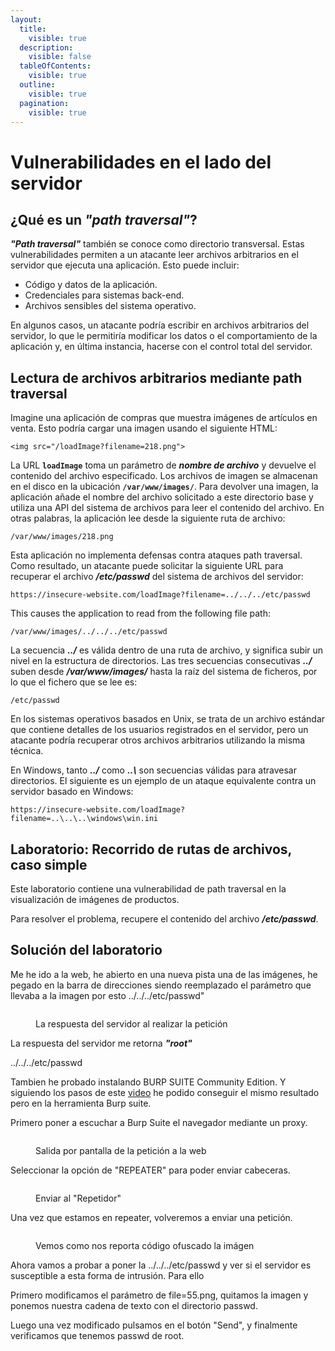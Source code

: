 ```yaml
---
layout:
  title:
    visible: true
  description:
    visible: false
  tableOfContents:
    visible: true
  outline:
    visible: true
  pagination:
    visible: true
---
```


# Vulnerabilidades en el lado del servidor

## ¿Qué es un _**"path traversal"**_?

_**"Path traversal"**_ también se conoce como directorio transversal. Estas vulnerabilidades permiten a un atacante leer archivos arbitrarios en el servidor que ejecuta una aplicación. Esto puede incluir:

* Código y datos de la aplicación.&#x20;
* Credenciales para sistemas back-end.&#x20;
* Archivos sensibles del sistema operativo.

En algunos casos, un atacante podría escribir en archivos arbitrarios del servidor, lo que le permitiría modificar los datos o el comportamiento de la aplicación y, en última instancia, hacerse con el control total del servidor.

## Lectura de archivos arbitrarios mediante path traversal

Imagine una aplicación de compras que muestra imágenes de artículos en venta. Esto podría cargar una imagen usando el siguiente HTML:

```
<img src="/loadImage?filename=218.png">
```

La URL **`loadImage`** toma un parámetro de _**nombre de archivo**_ y devuelve el contenido del archivo especificado. Los archivos de imagen se almacenan en el disco en la ubicación **`/var/www/images/`**. Para devolver una imagen, la aplicación añade el nombre del archivo solicitado a este directorio base y utiliza una API del sistema de archivos para leer el contenido del archivo. En otras palabras, la aplicación lee desde la siguiente ruta de archivo:

```
/var/www/images/218.png
```

Esta aplicación no implementa defensas contra ataques path traversal. Como resultado, un atacante puede solicitar la siguiente URL para recuperar el archivo _**/etc/passwd**_ del sistema de archivos del servidor:

```
https://insecure-website.com/loadImage?filename=../../../etc/passwd
```

This causes the application to read from the following file path:

```
/var/www/images/../../../etc/passwd
```

La secuencia _**../**_ es válida dentro de una ruta de archivo, y significa subir un nivel en la estructura de directorios. Las tres secuencias consecutivas _**../**_ suben desde _**/var/www/images/**_ hasta la raíz del sistema de ficheros, por lo que el fichero que se lee es:

```
/etc/passwd
```

En los sistemas operativos basados en Unix, se trata de un archivo estándar que contiene detalles de los usuarios registrados en el servidor, pero un atacante podría recuperar otros archivos arbitrarios utilizando la misma técnica.

En Windows, tanto _**../**_ como _**..\\**_ son secuencias válidas para atravesar directorios. El siguiente es un ejemplo de un ataque equivalente contra un servidor basado en Windows:

```
https://insecure-website.com/loadImage?filename=..\..\..\windows\win.ini
```

## Laboratorio: Recorrido de rutas de archivos, caso simple

Este laboratorio contiene una vulnerabilidad de path traversal en la visualización de imágenes de productos.

Para resolver el problema, recupere el contenido del archivo _**/etc/passwd**_.

## **Solución del laboratorio**

Me he ido a la web, he abierto en una nueva pista una de las imágenes, he pegado en la barra de direcciones siendo reemplazado el parámetro que llevaba a la imagen por esto ../../../etc/passwd"

<figure><img src="../.gitbook/assets/image (13) (1).png" alt=""><figcaption><p>La respuesta del servidor al realizar la petición</p></figcaption></figure>

La respuesta del servidor me retorna _**"root"**_

../../../etc/passwd

Tambien he probado instalando BURP SUITE Community Edition. Y siguiendo los pasos de este [video](https://www.youtube.com/watch?v=XhieEh9BlGc) he podido conseguir el mismo resultado pero en la herramienta Burp suite.

Primero poner a escuchar a Burp Suite el navegador mediante un proxy.

<figure><img src="../.gitbook/assets/image (1) (1) (1) (1) (1) (1) (1) (1) (1).png" alt=""><figcaption><p>Salida por pantalla de la petición a la web</p></figcaption></figure>

Seleccionar la opción de "REPEATER" para poder enviar cabeceras.

<figure><img src="../.gitbook/assets/image (3) (1) (1) (1) (1) (1) (1).png" alt=""><figcaption><p>Enviar al "Repetidor"</p></figcaption></figure>

Una vez que estamos en repeater, volveremos a enviar una petición.

<figure><img src="../.gitbook/assets/image (4) (1) (1) (1) (1) (1) (1).png" alt=""><figcaption><p>Vemos como nos reporta código ofuscado la imágen</p></figcaption></figure>

Ahora vamos a probar a poner la ../../../etc/passwd y ver si el servidor es susceptible a esta forma de intrusión. Para ello&#x20;

Primero modificamos el parámetro de file=55.png, quitamos la imagen y ponemos nuestra cadena de texto con el directorio passwd.

Luego una vez modificado pulsamos en el botón "Send", y finalmente verificamos que tenemos passwd de root.

<figure><img src="../.gitbook/assets/image (5) (1) (1) (1) (1) (1) (1).png" alt=""><figcaption></figcaption></figure>













